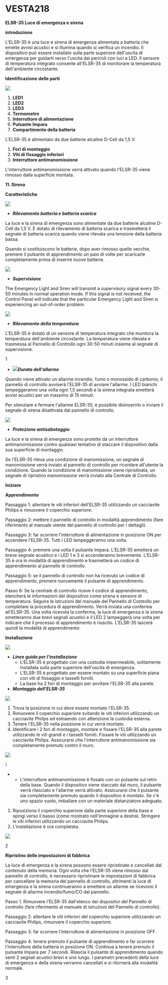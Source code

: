 # VESTA218

**ELSR-35 Luce di emergenza e sirena**

**introduzione**

L'ELSR-35 è una luce e sirena di emergenza alimentata a batteria che emette avvisi acustici e si illumina quando si verifica un incendio. Il dispositivo può essere installato sulla parte superiore dell'uscita di emergenza per guidarti verso l'uscita dai pericoli con luci a LED. Il sensore di temperatura integrato consente all'ELSR-35 di monitorare la temperatura dell'ambiente circostante.

**Identificazione delle parti**

![](<.gitbook/assets/0 (89).jpeg>)

1.  **LED1**
2.  **LED2**
3.  **LED3**
4.  **Termometro**
5.  **Interruttore di alimentazione**
6.  **Pulsante Impara**
7.  **Compartimento della batteria**

L'ELSR-35 è alimentato da due batterie alcaline D-Cell da 1,5 V.

1.  **Fori di montaggio**
2.  **Viti di fissaggio inferiori**
3.  **Interruttore antimanomissione**

L'interruttore antimanomissione verrà attivato quando l'ELSR-35 viene rimosso dalla superficie montata.

**11. Sirena**

**Caratteristiche**

![](<.gitbook/assets/1 (65).png>)

-   _**Rilevamento batteria e batteria scarica**_

La luce e la sirena di emergenza sono alimentate da due batterie alcaline D-Cell da 1,5 V. È dotato di rilevamento di batteria scarica e trasmetterà il segnale di batteria scarica quando viene rilevata una tensione della batteria bassa.

Quando si sostituiscono le batterie, dopo aver rimosso quelle vecchie, premere il pulsante di apprendimento un paio di volte per scaricarle completamente prima di inserire nuove batterie.

![](<.gitbook/assets/2 (70).png>)

-   _**Supervisione**_

The Emergency Light and Siren will transmit a supervisory signal every 30-50 minutes in normal operation mode. If this signal is not received, the Control Panel will indicate that the particular Emergency Light and Siren is experiencing an out-of-order problem.

![](<.gitbook/assets/3 (71).png>)

-   _**Rilevamento della temperatura**_

L'ELSR-35 è dotato di un sensore di temperatura integrato che monitora la temperatura dell'ambiente circostante. La temperatura viene rilevata e trasmessa al Pannello di Controllo ogni 30-50 minuti insieme al segnale di supervisione.

1

-   ![](<.gitbook/assets/4 (74).png>)_**Durata dell'allarme**_

Quando viene attivato un allarme incendio, fumo o monossido di carbonio, il pannello di controllo avviserà l'ELSR-35 di avviare l'allarme. I LED bianchi lampeggeranno una volta ogni 1,5 secondi e la sirena integrata emetterà avvisi acustici per un massimo di 15 minuti.

Per silenziare e fermare l'allarme ELSR-35, è possibile disinserirlo o inviare il segnale di sirena disattivata dal pannello di controllo.

![](<.gitbook/assets/5 (75).png>)

-   _**Protezione antisabotaggio**_

La luce e la sirena di emergenza sono protette da un interruttore antimanomissione contro qualsiasi tentativo di staccare il dispositivo dalla sua superficie di montaggio.

Se l'ELSR-35 rileva una condizione di manomissione, un segnale di manomissione verrà inviato al pannello di controllo per ricordare all'utente la condizione. Quando la condizione di manomissione viene ripristinata, un segnale di ripristino manomissione verrà inviato alla Centrale di Controllo.

**Iniziare**

**Apprendimento**

Passaggio 1: allentare le viti inferiori dell'ELSR-35 utilizzando un cacciavite Philips e rimuovere il coperchio superiore.

Passaggio 2: mettere il pannello di controllo in modalità apprendimento (fare riferimento al manuale utente del pannello di controllo per i dettagli).

Passaggio 3: far scorrere l'interruttore di alimentazione in posizione ON per accendere l'ELSR-35. Tutti i LED lampeggeranno una volta.

Passaggio 4: premere una volta il pulsante Impara. L'ELSR-35 emetterà un breve segnale acustico e i LED 1 e 3 si accenderanno brevemente. L'ELSR-35 è ora in modalità di apprendimento e trasmetterà un codice di apprendimento al pannello di controllo.

Passaggio 5: se il pannello di controllo non ha ricevuto un codice di apprendimento, premere nuovamente il pulsante di apprendimento.

Passo 6: Se la centrale di controllo riceve il codice di apprendimento, elencherà le informazioni del dispositivo come sirena e sensore di temperatura. Seguire le istruzioni del manuale del Pannello di Controllo per completare la procedura di apprendimento. Verrà inviata una conferma all'ELSR-35. Una volta ricevuta la conferma, la luce di emergenza e la sirena emetteranno due brevi segnali acustici e il LED 2 lampeggerà una volta per indicare che il processo di apprendimento è riuscito. L'ELSR-35 lascerà quindi la modalità di apprendimento.

**Installazione**

![](<.gitbook/assets/6 (48).jpeg>)

-   _**Linee guida per l'installazione**_
    -   L'ELSR-35 è progettato con una custodia impermeabile, solitamente installata sulla parte superiore dell'uscita di emergenza.
    -   L'ELSR-35 è progettato per essere montato su una superficie piana con viti di fissaggio e tasselli forniti.
    -   La base ha 2 fori di montaggio per avvitare l'ELSR-35 alla parete.
-   _**Montaggio dell'ELSR-35**_

![](<.gitbook/assets/7 (44).jpeg>)

1.  Trova la posizione in cui deve essere montato l'ELSR-35.
2.  Rimuovere il coperchio superiore svitando le viti inferiori utilizzando un cacciavite Philips ed estraendo con attenzione la custodia esterna.
3.  Tenere l'ELSR-35 nella posizione in cui verrà montato.
4.  Identificare i 2 fori di montaggio, montare e fissare l'ELSR-35 alla parete utilizzando le viti grandi e i tasselli forniti. Fissare le viti utilizzando un cacciavite Philips. Assicurarsi che l'interruttore antimanomissione sia completamente premuto contro il muro.

![](<.gitbook/assets/8 (50).png>)

_\\<NOTE>_

-   -   L'interruttore antimanomissione è fissato con un pulsante sul retro della base. Quando il dispositivo viene staccato dal muro, il pulsante verrà rilasciato e l'allarme verrà attivato. Assicurarsi che il pulsante sia completamente premuto quando il dispositivo è montato. Se c'è uno spazio vuoto, imballare con un materiale distanziatore adeguato.

1.  Riposiziona il coperchio superiore dalla parte superiore della base e spingi verso il basso (come mostrato nell'immagine a destra). Stringere le viti inferiori utilizzando un cacciavite Philips.
2.  L'installazione è ora completata.

![](<.gitbook/assets/9 (45).png>)

2

**Ripristino delle impostazioni di fabbrica**

La luce di emergenza e la sirena possono essere ripristinate e cancellati dal contenuto della memoria. Ogni volta che l'ELSR-35 viene rimosso dal pannello di controllo, è necessario ripristinare le impostazioni di fabbrica per cancellare la memoria del pannello di controllo, altrimenti la luce di emergenza e la sirena continueranno a emettere un allarme se ricevono il segnale di allarme incendio/fumo/CO dal pannello.

Passo 1. Rimuovere l'ELSR-35 dall'elenco dei dispositivi del Pannello di controllo (fare riferimento al manuale di istruzioni del Pannello di controllo).

Passaggio 2: allentare le viti inferiori del coperchio superiore utilizzando un cacciavite Philips, rimuovere il coperchio superiore.

Passaggio 3: far scorrere l'interruttore di alimentazione in posizione OFF.

Passaggio 4: tenere premuto il pulsante di apprendimento e far scorrere l'interruttore della batteria in posizione ON. Continua a tenere premuto il pulsante Impara per 7 secondi. Rilascia il pulsante di apprendimento quando senti 2 segnali acustici brevi e uno lungo. I parametri precedenti della luce di emergenza e della sirena verranno cancellati e si ritornerà alla modalità normale.

3
